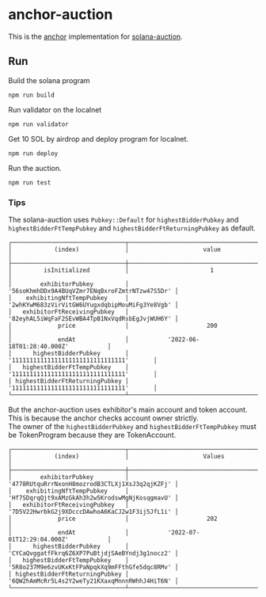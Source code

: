 # anchor-auction

This is the [anchor](https://github.com/coral-xyz/anchor) implementation for [solana-auction](https://github.com/yoshidan/solana-auction).

## Run

Build the solana program
```
npm run build
```

Run validator on the localnet

```
npm run validator
```

Get 10 SOL by airdrop and deploy program for localnet.
```
npm run deploy
```

Run the auction.

```
npm run test
```

### Tips
The solana-auction uses `Pubkey::Default` for `highestBidderPubkey` and `highestBidderFtTempPubkey` and `highestBidderFtReturningPubkey` as default.
```
┌────────────────────────────────┬────────────────────────────────────────────────┐
│            (index)             │                     value                      │
├────────────────────────────────┼────────────────────────────────────────────────┤
│         isInitialized          │                       1                        │
│        exhibitorPubkey         │ '56soKhmhDDx9A4BUqVZmr7ENqBxroFZmtrNTzw47S5Dr' │
│    exhibitingNftTempPubkey     │ '2whKYwM683zVirVitGW6UYugxdqbipMouMiFg3Ye8Vgb' │
│   exhibitorFtReceivingPubkey   │ '82eyhAL5iWqFaF2SEvWBA4TpB1NxVqdRsbEgJvjWUH6Y' │
│             price              │                      200                       │
│             endAt              │           '2022-06-18T01:28:40.000Z'           │
│      highestBidderPubkey       │       '11111111111111111111111111111111'       │
│   highestBidderFtTempPubkey    │       '11111111111111111111111111111111'       │
│ highestBidderFtReturningPubkey │       '11111111111111111111111111111111'       │
└────────────────────────────────┴────────────────────────────────────────────────┘
```

But the anchor-auction uses exhibitor's main account and token account.  
This is because the anchor checks account owner strictly.   
The owner of the `highestBidderPubkey`  and `highestBidderFtTempPubkey` must be TokenProgram because they are TokenAccount.
```
┌────────────────────────────────┬────────────────────────────────────────────────┐
│            (index)             │                     Values                     │
├────────────────────────────────┼────────────────────────────────────────────────┤
│        exhibitorPubkey         │ '4778RUtquRrrNxonH8mozrodB3CTLXj1XsJ3q2qjKZFj' │
│    exhibitingNftTempPubkey     │ 'Hf7SDqrqQjt9xAMzGkAh3h2w5KrodswMgNjKosqgmavU' │
│   exhibitorFtReceivingPubkey   │ '7D5V22HwrbkG2j9XDcccDAwhoA6KaCJ2w1F3ij5JfL1i' │
│             price              │                      202                       │
│             endAt              │           '2022-07-01T12:29:04.000Z'           │
│      highestBidderPubkey       │ 'CYCaQvggatfFkrq6Z6XP7PuBtjdjSAeBYndj3g1nocz2' │
│   highestBidderFtTempPubkey    │ '5R8o237M9e6zvUKxKtFPaNpqkXq9mFFthGfe5dqc8RMv' │
│ highestBidderFtReturningPubkey │ '6QW2hAmMcRr5L4s2Y2weTy21KXaxqMnnnRWhhJ4HiT6N' │
└────────────────────────────────┴────────────────────────────────────────────────┘
```
